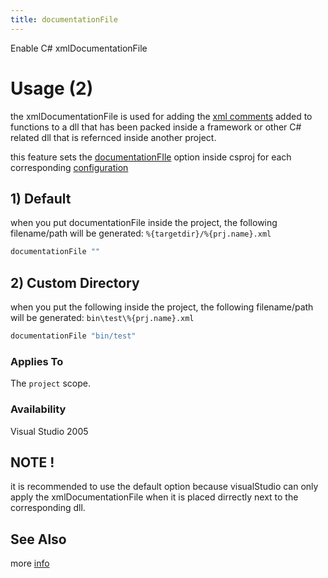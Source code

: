 ```yaml
---
title: documentationFile
---
```


Enable C# xmlDocumentationFile

# Usage (2) #
the xmlDocumentationFile is used for adding the [xml comments](https://learn.microsoft.com/en-us/dotnet/csharp/language-reference/xmldoc/) added to functions to a dll that has been packed inside a framework or other C# related dll that is refernced inside another project.

this feature sets the [documentationFIle](https://learn.microsoft.com/en-us/dotnet/csharp/language-reference/compiler-options/output#documentationfile) option inside csproj for each corresponding [configuration](https://premake.github.io/docs/configurations/)

## 1) Default ##

when you put documentationFile inside the project, the following filename/path will be generated:
```%{targetdir}/%{prj.name}.xml```
```lua
documentationFile ""
```

## 2) Custom Directory ##

when you put the following inside the project, the following filename/path will be generated:
```bin\test\%{prj.name}.xml```

```lua
documentationFile "bin/test"
```

### Applies To ###

The `project` scope.

### Availability ###

Visual Studio 2005

## <b>NOTE !</b> ##
it is recommended to use the default option because visualStudio can only apply the xmlDocumentationFile when it is placed dirrectly next to the corresponding dll.

## See Also ##
more [info](https://learn.microsoft.com/en-us/dotnet/csharp/language-reference/xmldoc/#create-xml-documentation-output)
